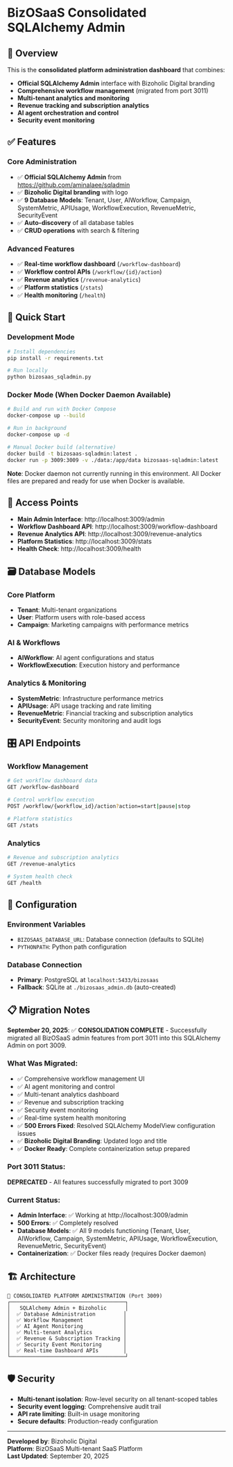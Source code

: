 # BizOSaaS Consolidated SQLAlchemy Admin

## 🎯 Overview

This is the **consolidated platform administration dashboard** that combines:
- **Official SQLAlchemy Admin** interface with Bizoholic Digital branding
- **Comprehensive workflow management** (migrated from port 3011)
- **Multi-tenant analytics and monitoring**
- **Revenue tracking and subscription analytics**
- **AI agent orchestration and control**
- **Security event monitoring**

## ✅ Features

### Core Administration
- ✅ **Official SQLAlchemy Admin** from https://github.com/aminalaee/sqladmin
- ✅ **Bizoholic Digital branding** with logo
- ✅ **9 Database Models**: Tenant, User, AIWorkflow, Campaign, SystemMetric, APIUsage, WorkflowExecution, RevenueMetric, SecurityEvent
- ✅ **Auto-discovery** of all database tables
- ✅ **CRUD operations** with search & filtering

### Advanced Features
- ✅ **Real-time workflow dashboard** (`/workflow-dashboard`)
- ✅ **Workflow control APIs** (`/workflow/{id}/action`)
- ✅ **Revenue analytics** (`/revenue-analytics`)
- ✅ **Platform statistics** (`/stats`)
- ✅ **Health monitoring** (`/health`)

## 🚀 Quick Start

### Development Mode
```bash
# Install dependencies
pip install -r requirements.txt

# Run locally
python bizosaas_sqladmin.py
```

### Docker Mode (When Docker Daemon Available)
```bash
# Build and run with Docker Compose
docker-compose up --build

# Run in background
docker-compose up -d

# Manual Docker build (alternative)
docker build -t bizosaas-sqladmin:latest .
docker run -p 3009:3009 -v ./data:/app/data bizosaas-sqladmin:latest
```

**Note**: Docker daemon not currently running in this environment. All Docker files are prepared and ready for use when Docker is available.

## 🔗 Access Points

- **Main Admin Interface**: http://localhost:3009/admin
- **Workflow Dashboard API**: http://localhost:3009/workflow-dashboard
- **Revenue Analytics API**: http://localhost:3009/revenue-analytics
- **Platform Statistics**: http://localhost:3009/stats
- **Health Check**: http://localhost:3009/health

## 🗃️ Database Models

### Core Platform
- **Tenant**: Multi-tenant organizations
- **User**: Platform users with role-based access
- **Campaign**: Marketing campaigns with performance metrics

### AI & Workflows
- **AIWorkflow**: AI agent configurations and status
- **WorkflowExecution**: Execution history and performance

### Analytics & Monitoring
- **SystemMetric**: Infrastructure performance metrics
- **APIUsage**: API usage tracking and rate limiting
- **RevenueMetric**: Financial tracking and subscription analytics
- **SecurityEvent**: Security monitoring and audit logs

## 🎛️ API Endpoints

### Workflow Management
```bash
# Get workflow dashboard data
GET /workflow-dashboard

# Control workflow execution
POST /workflow/{workflow_id}/action?action=start|pause|stop

# Platform statistics
GET /stats
```

### Analytics
```bash
# Revenue and subscription analytics
GET /revenue-analytics

# System health check
GET /health
```

## 🔧 Configuration

### Environment Variables
- `BIZOSAAS_DATABASE_URL`: Database connection (defaults to SQLite)
- `PYTHONPATH`: Python path configuration

### Database Connection
- **Primary**: PostgreSQL at `localhost:5433/bizosaas`
- **Fallback**: SQLite at `./bizosaas_admin.db` (auto-created)

## 📋 Migration Notes

**September 20, 2025**: ✅ **CONSOLIDATION COMPLETE** - Successfully migrated all BizOSaaS admin features from port 3011 into this SQLAlchemy Admin on port 3009.

### What Was Migrated:
- ✅ Comprehensive workflow management UI
- ✅ AI agent monitoring and control
- ✅ Multi-tenant analytics dashboard
- ✅ Revenue and subscription tracking
- ✅ Security event monitoring
- ✅ Real-time system health monitoring
- ✅ **500 Errors Fixed**: Resolved SQLAlchemy ModelView configuration issues
- ✅ **Bizoholic Digital Branding**: Updated logo and title
- ✅ **Docker Ready**: Complete containerization setup prepared

### Port 3011 Status: 
**DEPRECATED** - All features successfully migrated to port 3009

### Current Status:
- **Admin Interface**: ✅ Working at http://localhost:3009/admin
- **500 Errors**: ✅ Completely resolved
- **Database Models**: ✅ All 9 models functioning (Tenant, User, AIWorkflow, Campaign, SystemMetric, APIUsage, WorkflowExecution, RevenueMetric, SecurityEvent)
- **Containerization**: ✅ Docker files ready (requires Docker daemon)

## 🏗️ Architecture

```
🎯 CONSOLIDATED PLATFORM ADMINISTRATION (Port 3009)
┌─────────────────────────────────────┐
│   SQLAlchemy Admin + Bizoholic      │
│  ✅ Database Administration         │
│  ✅ Workflow Management             │
│  ✅ AI Agent Monitoring             │
│  ✅ Multi-tenant Analytics          │
│  ✅ Revenue & Subscription Tracking │
│  ✅ Security Event Monitoring       │
│  ✅ Real-time Dashboard APIs        │
└─────────────────────────────────────┘
```

## 🛡️ Security

- **Multi-tenant isolation**: Row-level security on all tenant-scoped tables
- **Security event logging**: Comprehensive audit trail
- **API rate limiting**: Built-in usage monitoring
- **Secure defaults**: Production-ready configuration

---

**Developed by**: Bizoholic Digital  
**Platform**: BizOSaaS Multi-tenant SaaS Platform  
**Last Updated**: September 20, 2025
